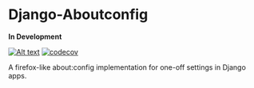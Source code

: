 Django-Aboutconfig
==================

**In Development**

[![Alt text](https://codeship.com/projects/49cf7540-11ab-0134-4d7f-228fbb5b3c99/status?branch=default)](https://codeship.com/projects/157317) [![codecov](https://codecov.io/bb/impala/django-aboutconfig/branch/default/graph/badge.svg)](https://codecov.io/bb/impala/django-aboutconfig)


A firefox-like about:config implementation for one-off settings in Django apps.